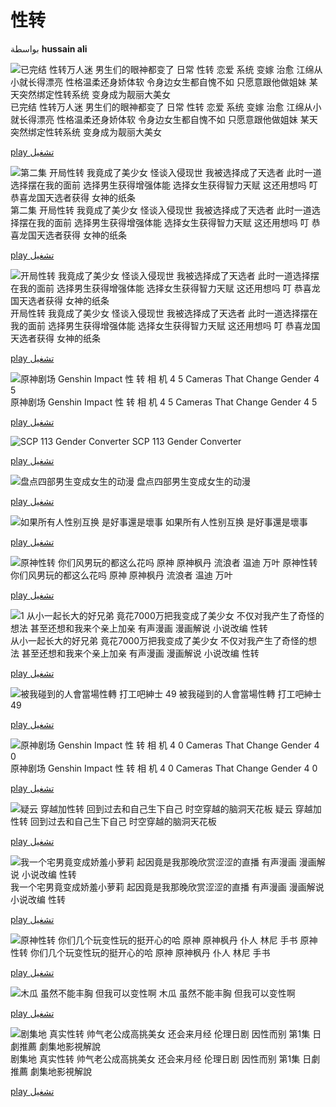 # 性转

بواسطة **hussain ali**

![已完结 性转万人迷 男生们的眼神都变了 日常 性转 恋爱 系统 变嫁 治愈 江绵从小就长得漂亮 性格温柔还身娇体软 令身边女生都自愧不如 只愿意跟他做姐妹 某天突然绑定性转系统 变身成为靓丽大美女](https://i.ytimg.com/vi/VcfD4f0vgLo/default.jpg) 
已完结 性转万人迷 男生们的眼神都变了 日常 性转 恋爱 系统 变嫁 治愈 江绵从小就长得漂亮 性格温柔还身娇体软 令身边女生都自愧不如 只愿意跟他做姐妹 某天突然绑定性转系统 变身成为靓丽大美女

[play تشغيل](https://www.a3erf.com/link/VcfD4f0vgLo)

![第二集 开局性转 我竟成了美少女 怪谈入侵现世 我被选择成了天选者 此时一道选择摆在我的面前 选择男生获得增强体能 选择女生获得智力天赋 这还用想吗 叮 恭喜龙国天选者获得 女神的纸条](https://i.ytimg.com/vi/fhCycL508no/default.jpg) 
第二集 开局性转 我竟成了美少女 怪谈入侵现世 我被选择成了天选者 此时一道选择摆在我的面前 选择男生获得增强体能 选择女生获得智力天赋 这还用想吗 叮 恭喜龙国天选者获得 女神的纸条

[play تشغيل](https://www.a3erf.com/link/fhCycL508no)

![开局性转 我竟成了美少女 怪谈入侵现世 我被选择成了天选者 此时一道选择摆在我的面前 选择男生获得增强体能 选择女生获得智力天赋 这还用想吗 叮 恭喜龙国天选者获得 女神的纸条](https://i.ytimg.com/vi/9ygtGaggQyM/default.jpg) 
开局性转 我竟成了美少女 怪谈入侵现世 我被选择成了天选者 此时一道选择摆在我的面前 选择男生获得增强体能 选择女生获得智力天赋 这还用想吗 叮 恭喜龙国天选者获得 女神的纸条

[play تشغيل](https://www.a3erf.com/link/9ygtGaggQyM)

![原神剧场 Genshin Impact 性 转 相 机 4 5 Cameras That Change Gender 4 5](https://i.ytimg.com/vi/HWHS00CjP-M/default.jpg) 
原神剧场 Genshin Impact 性 转 相 机 4 5 Cameras That Change Gender 4 5

[play تشغيل](https://www.a3erf.com/link/HWHS00CjP-M)

![SCP 113 Gender Converter](https://i.ytimg.com/vi/d5VqF2uOn28/default.jpg) 
SCP 113 Gender Converter

[play تشغيل](https://www.a3erf.com/link/d5VqF2uOn28)

![盘点四部男生变成女生的动漫](https://i.ytimg.com/vi/sA8uCqqSPLw/default.jpg) 
盘点四部男生变成女生的动漫

[play تشغيل](https://www.a3erf.com/link/sA8uCqqSPLw)

![如果所有人性别互换 是好事還是壞事](https://i.ytimg.com/vi/uPCjxomR_Cg/default.jpg) 
如果所有人性别互换 是好事還是壞事

[play تشغيل](https://www.a3erf.com/link/uPCjxomR_Cg)

![原神性转 你们风男玩的都这么花吗 原神 原神枫丹 流浪者 温迪 万叶](https://i.ytimg.com/vi/7qOL34BMb1E/default.jpg) 
原神性转 你们风男玩的都这么花吗 原神 原神枫丹 流浪者 温迪 万叶

[play تشغيل](https://www.a3erf.com/link/7qOL34BMb1E)

![1 从小一起长大的好兄弟 竟花7000万把我变成了美少女 不仅对我产生了奇怪的想法 甚至还想和我来个亲上加亲 有声漫画 漫画解说 小说改编 性转](https://i.ytimg.com/vi/bO0tK8FiXXU/default.jpg) 
从小一起长大的好兄弟 竟花7000万把我变成了美少女 不仅对我产生了奇怪的想法 甚至还想和我来个亲上加亲 有声漫画 漫画解说 小说改编 性转

[play تشغيل](https://www.a3erf.com/link/bO0tK8FiXXU)

![被我碰到的人會當場性轉 打工吧紳士 49](https://i.ytimg.com/vi/gED_Tq2XdVA/default.jpg) 
被我碰到的人會當場性轉 打工吧紳士 49

[play تشغيل](https://www.a3erf.com/link/gED_Tq2XdVA)

![原神剧场 Genshin Impact 性 转 相 机 4 0 Cameras That Change Gender 4 0](https://i.ytimg.com/vi/7G46qJ1DwQ0/default.jpg) 
原神剧场 Genshin Impact 性 转 相 机 4 0 Cameras That Change Gender 4 0

[play تشغيل](https://www.a3erf.com/link/7G46qJ1DwQ0)

![疑云 穿越加性转 回到过去和自己生下自己 时空穿越的脑洞天花板](https://i.ytimg.com/vi/FuALPd3dxRk/default.jpg) 
疑云 穿越加性转 回到过去和自己生下自己 时空穿越的脑洞天花板

[play تشغيل](https://www.a3erf.com/link/FuALPd3dxRk)

![我一个宅男竟变成娇羞小萝莉 起因竟是我那晚欣赏涩涩的直播 有声漫画 漫画解说 小说改编 性转](https://i.ytimg.com/vi/0F-hPdtfz08/default.jpg) 
我一个宅男竟变成娇羞小萝莉 起因竟是我那晚欣赏涩涩的直播 有声漫画 漫画解说 小说改编 性转

[play تشغيل](https://www.a3erf.com/link/0F-hPdtfz08)

![原神性转 你们几个玩变性玩的挺开心的哈 原神 原神枫丹 仆人 林尼 手书](https://i.ytimg.com/vi/hOuz7LoATsk/default.jpg) 
原神性转 你们几个玩变性玩的挺开心的哈 原神 原神枫丹 仆人 林尼 手书

[play تشغيل](https://www.a3erf.com/link/hOuz7LoATsk)

![木瓜 虽然不能丰胸 但我可以变性啊](https://i.ytimg.com/vi/Y5kLPZlYaUI/default.jpg) 
木瓜 虽然不能丰胸 但我可以变性啊

[play تشغيل](https://www.a3erf.com/link/Y5kLPZlYaUI)

![剧集地 真实性转 帅气老公成高挑美女 还会来月经 伦理日剧 因性而别 第1集 日劇推薦 劇集地影視解說](https://i.ytimg.com/vi/0-Qid8fjJz4/default.jpg) 
剧集地 真实性转 帅气老公成高挑美女 还会来月经 伦理日剧 因性而别 第1集 日劇推薦 劇集地影視解說

[play تشغيل](https://www.a3erf.com/link/0-Qid8fjJz4)
